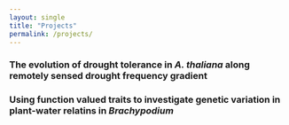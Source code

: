 ```yaml
---      
layout: single
title: "Projects"
permalink: /projects/
---
```


### The evolution of drought tolerance in *A. thaliana* along remotely sensed drought frequency gradient

### Using function valued traits to investigate genetic variation in plant-water relatins in *Brachypodium*
